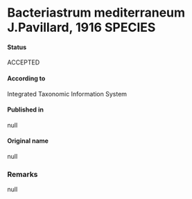 Bacteriastrum mediterraneum J.Pavillard, 1916 SPECIES
=======

#### Status
ACCEPTED

#### According to
Integrated Taxonomic Information System

#### Published in
null

#### Original name
null

### Remarks
null